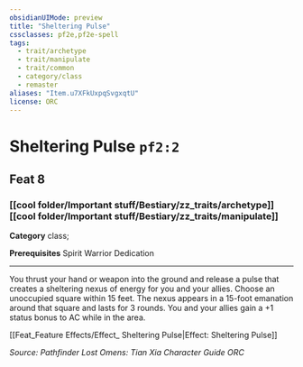 ```yaml
---
obsidianUIMode: preview
title: "Sheltering Pulse"
cssclasses: pf2e,pf2e-spell
tags:
  - trait/archetype
  - trait/manipulate
  - trait/common
  - category/class
  - remaster
aliases: "Item.u7XFkUxpqSvgxqtU"
license: ORC
---
```

# Sheltering Pulse `pf2:2`
## Feat 8
### [[cool folder/Important stuff/Bestiary/zz_traits/archetype]][[cool folder/Important stuff/Bestiary/zz_traits/manipulate]]

**Category** class; 



**Prerequisites** Spirit Warrior Dedication
* * *
You thrust your hand or weapon into the ground and release a pulse that creates a sheltering nexus of energy for you and your allies. Choose an unoccupied square within 15 feet. The nexus appears in a 15-foot emanation around that square and lasts for 3 rounds. You and your allies gain a +1 status bonus to AC while in the area.

[[Feat_Feature Effects/Effect_ Sheltering Pulse|Effect: Sheltering Pulse]]

*Source: Pathfinder Lost Omens: Tian Xia Character Guide*
*ORC*